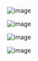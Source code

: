 ![image](https://github.com/user-attachments/assets/21545ca1-24be-471a-882c-6b69c04c7feb)


![image](https://github.com/user-attachments/assets/ca755d25-e429-450e-a004-c0c480096c39)



![image](https://github.com/user-attachments/assets/96b33de7-a5fb-45d0-8d23-6d85869f0595)


![image](https://github.com/user-attachments/assets/5902c330-50aa-4102-b13f-4ec685712515)
